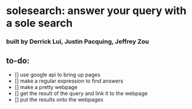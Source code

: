 # solesearch: answer your query with a sole search
### built by Derrick Lui, Justin Pacquing, Jeffrey Zou
## to-do:
- [] use google api to bring up pages
- [] make a regular expression to find answers
- [] make a pretty webpage 
- [] get the result of the query and link it to the webpage
- [] put the results onto the webpages
